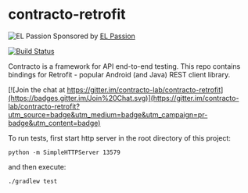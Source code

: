 # contracto-retrofit

![EL Passion](https://avatars.githubusercontent.com/u/98255?v=3&s=16) Sponsored by [EL Passion](http://www.elpassion.com/)

[![Build Status](https://travis-ci.org/contracto-lab/contracto-retrofit.svg?branch=master)](https://travis-ci.org/contracto-lab/contracto-retrofit)

Contracto is a framework for API end-to-end testing. This repo contains bindings for Retrofit - popular Android (and Java) REST client library.

[![Join the chat at https://gitter.im/contracto-lab/contracto-retrofit](https://badges.gitter.im/Join%20Chat.svg)](https://gitter.im/contracto-lab/contracto-retrofit?utm_source=badge&utm_medium=badge&utm_campaign=pr-badge&utm_content=badge)

To run tests, first start http server in the root directory of this project:

    python -m SimpleHTTPServer 13579

and then execute:

    ./gradlew test
